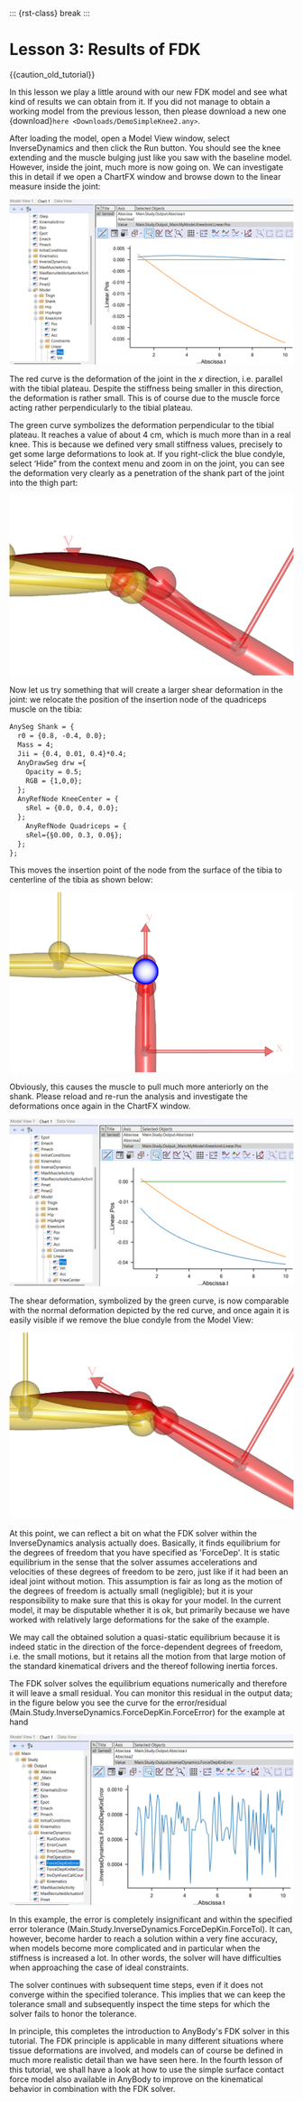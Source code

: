 ::: {rst-class} break
:::

# Lesson 3: Results of FDK

{{caution_old_tutorial}}


In this lesson we play a little around with our new FDK model and see
what kind of results we can obtain from it. If you did not manage to
obtain a working model from the previous lesson, then please download a
new one {download}`here <Downloads/DemoSimpleKnee2.any>`.

After loading the model, open a Model View window, select
InverseDynamics and then click the Run button. You should see the knee
extending and the muscle bulging just like you saw with the baseline
model. However, inside the joint, much more is now going on. We can
investigate this in detail if we open a ChartFX window and browse down
to the linear measure inside the joint:

![Chart view Linear pos](_static/lesson3/image1.png)

The red curve is the deformation of the joint in the *x* direction, i.e.
parallel with the tibial plateau. Despite the stiffness being smaller in
this direction, the deformation is rather small. This is of course due
to the muscle force acting rather perpendicularly to the tibial plateau.

The green curve symbolizes the deformation perpendicular to the tibial
plateau. It reaches a value of about 4 cm, which is much more than in a
real knee. This is because we defined very small stiffness values,
precisely to get some large deformations to look at. If you right-click
the blue condyle, select ‘Hide” from the context menu and zoom in on the
joint, you can see the deformation very clearly as a penetration of the
shank part of the joint into the thigh part:

![Model view Knee close up](_static/lesson3/image2.png)

Now let us try something that will create a larger shear deformation in
the joint: we relocate the position of the insertion node of the
quadriceps muscle on the tibia:

```AnyScriptDoc
AnySeg Shank = {
  r0 = {0.8, -0.4, 0.0};
  Mass = 4;
  Jii = {0.4, 0.01, 0.4}*0.4;
  AnyDrawSeg drw ={
    Opacity = 0.5;
    RGB = {1,0,0};
  };
  AnyRefNode KneeCenter = {
    sRel = {0.0, 0.4, 0.0};
  };
    AnyRefNode Quadriceps = {
    sRel={§0.00, 0.3, 0.0§};
  };
};
```

This moves the insertion point of the node from the surface of the tibia
to centerline of the tibia as shown below:

![Model view Knee wrapping sureface](_static/lesson3/image3.png)

Obviously, this causes the muscle to pull much more anteriorly on the
shank. Please reload and re-run the analysis and investigate the
deformations once again in the ChartFX window.

![Chart view Linear pos 2](_static/lesson3/image4.png)

The shear deformation, symbolized by the green curve, is now comparable
with the normal deformation depicted by the red curve, and once again it
is easily visible if we remove the blue condyle from the Model View:

![Model view Knee close up 2](_static/lesson3/image5.png)

At this point, we can reflect a bit on what the FDK solver within the
InverseDynamics analysis actually does. Basically, it finds equilibrium
for the degrees of freedom that you have specified as 'ForceDep'. It is
static equilibrium in the sense that the solver assumes accelerations
and velocities of these degrees of freedom to be zero, just like if it
had been an ideal joint without motion. This assumption is fair as long
as the motion of the degrees of freedom is actually small (negligible);
but it is your responsibility to make sure that this is okay for your
model. In the current model, it may be disputable whether it is ok, but
primarily because we have worked with relatively large deformations for
the sake of the example.

We may call the obtained solution a quasi-static equilibrium because it
is indeed static in the direction of the force-dependent degrees of
freedom, i.e. the small motions, but it retains all the motion from that
large motion of the standard kinematical drivers and the thereof
following inertia forces.

The FDK solver solves the equilibrium equations numerically and
therefore it will leave a small residual. You can monitor this residual
in the output data; in the figure below you see the curve for the
error/residual (Main.Study.InverseDynamics.ForceDepKin.ForceError) for
the example at hand

![Chart view ForceDepKin.ForceError](_static/lesson3/image6.png)

In this example, the error is completely insignificant and within the
specified error tolerance
(Main.Study.InverseDynamics.ForceDepKin.ForceTol). It can, however,
become harder to reach a solution within a very fine accuracy, when
models become more complicated and in particular when the stiffness is
increased a lot. In other words, the solver will have difficulties when
approaching the case of ideal constraints.

The solver continues with subsequent time steps, even if it does not
converge within the specified tolerance. This implies that we can keep
the tolerance small and subsequently inspect the time steps for which
the solver fails to honor the tolerance.

In principle, this completes the introduction to AnyBody's FDK solver in
this tutorial. The FDK principle is applicable in many different
situations where tissue deformations are involved, and models can of
course be defined in much more realistic detail than we have seen here.
In the fourth lesson of this tutorial, we shall have a look at how to
use the simple surface contact force model also available in AnyBody to
improve on the kinematical behavior in combination with the FDK solver.

